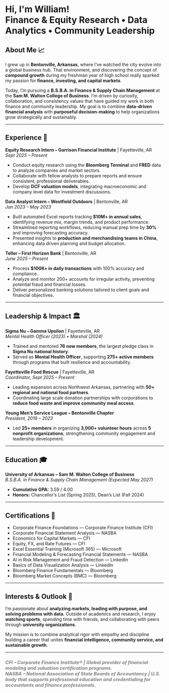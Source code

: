 <h1>Hi, I'm William! <br/>Finance & Equity Research • Data Analytics • Community Leadership</h1>

<h2>About Me 📈 </h2>

I grew up in **Bentonville, Arkansas**, where I’ve watched the city evolve into a global business hub. That environment, and discovering the concept of **compound growth** during my freshman year of high school really sparked my passion for **finance, investing, and capital markets**.  

Today, I’m pursuing a **B.S.B.A. in Finance & Supply Chain Management** at the **Sam M. Walton College of Business**. I’m driven by curiosity, collaboration, and consistency values that have guided my work in both finance and community leadership. My goal is to combine **data-driven financial analysis** with **purposeful decision-making** to help organizations grow strategically and sustainably.

---

<h2>Experience 💼 </h2>

**Equity Research Intern – Garrison Financial Institute** | Fayetteville, AR  
*Sept 2025 – Present*  
- Conduct equity research using the **Bloomberg Terminal** and **FRED** data to analyze companies and market sectors.  
- Collaborate with fellow analysts to prepare reports and ensure consistent, professional deliverables.  
- Develop **DCF valuation models**, integrating macroeconomic and company level data for investment discussions.  

**Data Analyst Intern – Westfield Outdoors** | Bentonville, AR  
*Jan 2023 – May 2023*  
- Built automated Excel reports tracking **$10M+ in annual sales**, identifying revenue mix, margin trends, and product performance.  
- Streamlined reporting workflows, reducing manual prep time by **30%** and improving forecasting accuracy.  
- Presented insights to **production and merchandising teams in China**, enhancing data driven planning and budget allocation.  

**Teller – First Horizon Bank** | Bentonville, AR  
*June 2025 – Present*  
- Process **$100K+ in daily transactions** with 100% accuracy and compliance.  
- Analyze and monitor 200+ accounts for irregular activity, preventing potential fraud and financial losses.  
- Deliver personalized banking solutions tailored to client goals and financial objectives.  

---

<h2>Leadership & Impact 🏛</h2>

**Sigma Nu – Gamma Upsilon** | Fayetteville, AR  
*Mental Health Officer (2023) • Marshal (2024)*  
- Trained and mentored **76 new members**, the largest pledge class in **Sigma Nu national history**.  
- Served as **Mental Health Officer**, supporting **275+ active members** through programs that built resilience and accountability.  

**Fayetteville Food Rescue** | Fayetteville, AR  
*Coordinator, Sept 2025 – Present*  
- Leading expansion across Northwest Arkansas, partnering with **50+ regional and national food partners**.  
- Coordinating large scale donation partnerships with corporations to **reduce food waste and improve community meal access**.  

**Young Men’s Service League – Bentonville Chapter**  
*President, 2019 – 2023*  
- Led **25+ members** in organizing **3,000+ volunteer hours** across **5 nonprofit organizations**, strengthening community engagement and leadership development.  

---

<h2>Education 🎓 </h2>

**University of Arkansas – Sam M. Walton College of Business**  
*B.S.B.A. in Finance & Supply Chain Management (Expected May 2027)*  
- **Cumulative GPA:** 3.59 / 4.00  
- **Honors:** Chancellor’s List (Spring 2025), Dean’s List (Fall 2024)

---

<h2>Certifications 📜</h2>

- Corporate Finance Foundations — Corporate Finance Institute (CFI)  
- Corporate Financial Statement Analysis — NASBA  
- Economics for Capital Markets — CFI  
- Equity, FX, and Rate Futures — CFI  
- Excel Essential Training (Microsoft 365) — Microsoft  
- Financial Modeling & Forecasting Financial Statements — NASBA  
- AI in Risk Management and Fraud Detection — LinkedIn  
- Basics of Data Visualization Analysis — LinkedIn  
- Bloomberg Finance Fundamentals — Bloomberg  
- Bloomberg Market Concepts (BMC) — Bloomberg  

---

<h2>Interests & Outlook 🧠</h2>

I’m passionate about **analyzing markets, leading with purpose, and solving problems with data**. Outside of academics and research, I enjoy **watching sports**, spending time with friends, and collaborating with peers through **university organizations**.  

My mission is to combine analytical rigor with empathy and discipline building a career that unites **financial intelligence, community service, and sustainable growth**.

---

<h3><i style="font-size:0.9em; color:gray;">
CFI – Corporate Finance Institute® | Global provider of financial modeling and valuation certification programs.<br/>
NASBA – National Association of State Boards of Accountancy | U.S. body that supports professional education and credentialing for accountants and finance professionals.
</i></h3>
